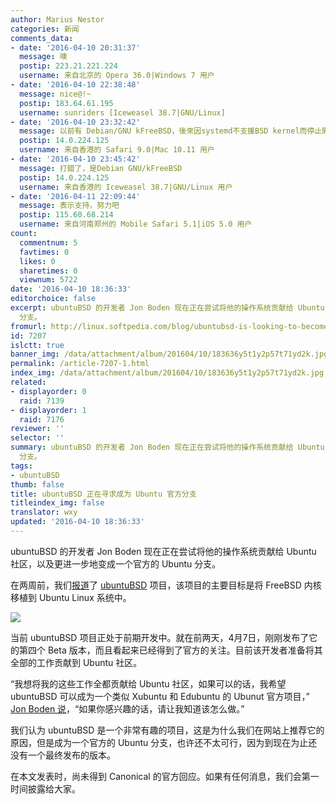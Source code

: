 ```yaml
---
author: Marius Nestor
categories: 新闻
comments_data:
- date: '2016-04-10 20:31:37'
  message: 噢
  postip: 223.21.221.224
  username: 来自北京的 Opera 36.0|Windows 7 用户
- date: '2016-04-10 22:38:48'
  message: nice@!~
  postip: 183.64.61.195
  username: sunriders [Iceweasel 38.7|GNU/Linux]
- date: '2016-04-10 23:32:42'
  message: 以前有 Debian/GNU kFreeBSD，後來因systemd不支援BSD kernel而停止開發了
  postip: 14.0.224.125
  username: 来自香港的 Safari 9.0|Mac 10.11 用户
- date: '2016-04-10 23:45:42'
  message: 打錯了，是Debian GNU/kFreeBSD
  postip: 14.0.224.125
  username: 来自香港的 Iceweasel 38.7|GNU/Linux 用户
- date: '2016-04-11 22:09:44'
  message: 表示支持，努力吧
  postip: 115.60.68.214
  username: 来自河南郑州的 Mobile Safari 5.1|iOS 5.0 用户
count:
  commentnum: 5
  favtimes: 0
  likes: 0
  sharetimes: 0
  viewnum: 5722
date: '2016-04-10 18:36:33'
editorchoice: false
excerpt: ubuntuBSD 的开发者 Jon Boden 现在正在尝试将他的操作系统贡献给 Ubuntu 社区，以及更进一步地变成一个官方的 Ubuntu
  分支。
fromurl: http://linux.softpedia.com/blog/ubuntubsd-is-looking-to-become-an-official-ubuntu-flavor-502746.shtml
id: 7207
islctt: true
banner_img: /data/attachment/album/201604/10/183636y5t1y2p57t71yd2k.jpg
permalink: /article-7207-1.html
index_img: /data/attachment/album/201604/10/183636y5t1y2p57t71yd2k.jpg.thumb.jpg
related:
- displayorder: 0
  raid: 7139
- displayorder: 1
  raid: 7176
reviewer: ''
selector: ''
summary: ubuntuBSD 的开发者 Jon Boden 现在正在尝试将他的操作系统贡献给 Ubuntu 社区，以及更进一步地变成一个官方的 Ubuntu
  分支。
tags:
- ubuntuBSD
thumb: false
title: ubuntuBSD 正在寻求成为 Ubuntu 官方分支
titleindex_img: false
translator: wxy
updated: '2016-04-10 18:36:33'
---
```


ubuntuBSD 的开发者 Jon Boden 现在正在尝试将他的操作系统贡献给 Ubuntu 社区，以及更进一步地变成一个官方的 Ubuntu 分支。


在两周前，我们[报道](/article-7139-1.html)了 [ubuntuBSD](https://sourceforge.net/projects/ubuntubsd/) 项目，该项目的主要目标是将 FreeBSD 内核移植到 Ubuntu Linux 系统中。


![](/data/attachment/album/201604/10/183636y5t1y2p57t71yd2k.jpg)


当前 ubuntuBSD 项目正处于前期开发中。就在前两天，4月7日，刚刚发布了它的第四个 Beta 版本，而且看起来已经得到了官方的关注。目前该开发者准备将其全部的工作贡献到 Ubuntu 社区。


“我想将我的这些工作全都贡献给 Ubuntu 社区，如果可以的话，我希望 ubuntuBSD 可以成为一个类似 Xubuntu 和 Edubuntu 的 Ubunut 官方项目，” [Jon Boden 说](https://lists.ubuntu.com/archives/ubuntu-devel-discuss/2016-April/016418.html)，“如果你感兴趣的话，请让我知道该怎么做。”


我们认为 ubuntuBSD 是一个非常有趣的项目，这是为什么我们在网站上推荐它的原因，但是成为一个官方的 Ubuntu 分支，也许还不太可行，因为到现在为止还没有一个最终发布的版本。


在本文发表时，尚未得到 Canonical 的官方回应。如果有任何消息，我们会第一时间披露给大家。
